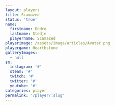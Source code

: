 ```yaml
---
layout: players
title: Scamazed
status: 'true'
name:
  firstname: Endre
  lastname: Stedje
  playername: Scamazed
playerimage: /assets/image/articles/Avatar.png
playergame: Hearthstone
galleryImages:
  - null
sm:
  instagram: '#'
  steam: '#'
  twitch: '#'
  twitter: '#'
  youtube: '#'
categories: player
permalink: '/player/:slug'
---
```


